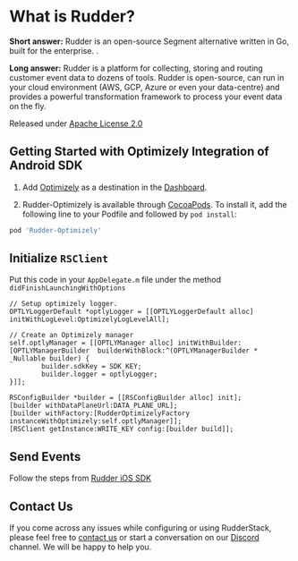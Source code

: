 # What is Rudder?

**Short answer:**
Rudder is an open-source Segment alternative written in Go, built for the enterprise. .

**Long answer:**
Rudder is a platform for collecting, storing and routing customer event data to dozens of tools. Rudder is open-source, can run in your cloud environment (AWS, GCP, Azure or even your data-centre) and provides a powerful transformation framework to process your event data on the fly.

Released under [Apache License 2.0](https://www.apache.org/licenses/LICENSE-2.0)

## Getting Started with Optimizely Integration of Android SDK
1. Add [Optimizely](https://optimizely.com) as a destination in the [Dashboard](https://app.rudderstack.com/).

2. Rudder-Optimizely is available through [CocoaPods](https://cocoapods.org). To install it, add the following line to your Podfile and followed by `pod install`:

```ruby
pod 'Rudder-Optimizely'
```

## Initialize `RSClient`
Put this code in your `AppDelegate.m` file under the method `didFinishLaunchingWithOptions`
```
// Setup optimizely logger.
OPTLYLoggerDefault *optlyLogger = [[OPTLYLoggerDefault alloc] initWithLogLevel:OptimizelyLogLevelAll];

// Create an Optimizely manager
self.optlyManager = [[OPTLYManager alloc] initWithBuilder:[OPTLYManagerBuilder  builderWithBlock:^(OPTLYManagerBuilder * _Nullable builder) {
        builder.sdkKey = SDK_KEY;
        builder.logger = optlyLogger;
}]];

RSConfigBuilder *builder = [[RSConfigBuilder alloc] init];
[builder withDataPlaneUrl:DATA_PLANE_URL];
[builder withFactory:[RudderOptimizelyFactory instanceWithOptimizely:self.optlyManager]];
[RSClient getInstance:WRITE_KEY config:[builder build]];
```

## Send Events
Follow the steps from [Rudder iOS SDK](https://github.com/rudderlabs/rudder-sdk-ios)

## Contact Us
If you come across any issues while configuring or using RudderStack, please feel free to [contact us](https://rudderstack.com/contact/) or start a conversation on our [Discord](https://discordapp.com/invite/xNEdEGw) channel. We will be happy to help you.
